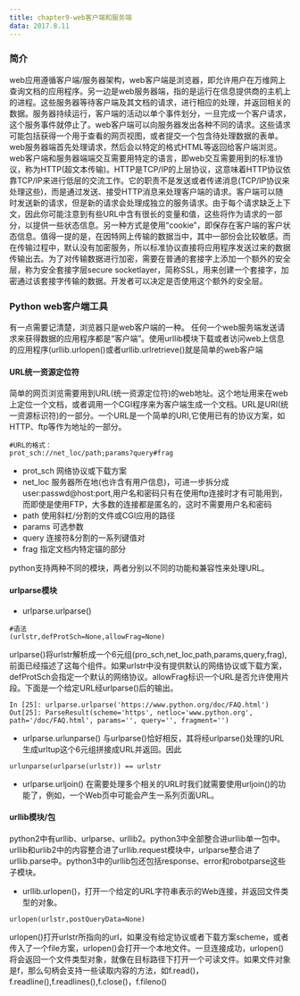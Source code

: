 ```yaml
---
title: chapter9-web客户端和服务端
data: 2017.8.11
---
```

### 简介
web应用遵循客户端/服务器架构，web客户端是浏览器，即允许用户在万维网上查询文档的应用程序。另一边是web服务器端，指的是运行在信息提供商的主机上的进程。这些服务器等待客户端及其文档的请求，进行相应的处理，并返回相关的数据。服务器持续运行，客户端的活动以单个事件划分，一旦完成一个客户请求，这个服务事件就停止了。web客户端可以向服务器发出各种不同的请求。这些请求可能包括获得一个用于查看的网页视图，或者提交一个包含待处理数据的表单。web服务器端首先处理请求，然后会以特定的格式HTML等返回给客户端浏览。web客户端和服务器端端交互需要用特定的语言，即web交互需要用到的标准协议，称为HTTP(超文本传输)。HTTP是TCP/IP的上层协议，这意味着HTTP协议依靠TCP/IP来进行低层的交流工作。它的职责不是发送或者传递消息(TCP/IP协议来处理这些)，而是通过发送、接受HTTP消息来处理客户端的请求。客户端可以随时发送新的请求，但是新的请求会处理成独立的服务请求。由于每个请求缺乏上下文，因此你可能注意到有些URL中含有很长的变量和值，这些将作为请求的一部分，以提供一些状态信息。另一种方式是使用“cookie”，即保存在客户端的客户状态信息。值得一提的是，在因特网上传输的数据当中，其中一部份会比较敏感。而在传输过程中，默认没有加密服务，所以标准协议直接将应用程序发送过来的数据传输出去。为了对传输数据进行加密，需要在普通的套接字上添加一个额外的安全层，称为安全套接字层secure socketlayer，简称SSL，用来创建一个套接字，加密通过该套接字传输的数据。开发者可以决定是否使用这个额外的安全层。
### Python web客户端工具
有一点需要记清楚，浏览器只是web客户端的一种。 任何一个web服务端发送请求来获得数据的应用程序都是“客户端”。使用urllib模块下载或者访问web上信息的应用程序(urllib.urlopen()或者urllib.urlretrieve()就是简单的web客户端
#### URL统一资源定位符
简单的网页浏览需要用到URL(统一资源定位符)的web地址。这个地址用来在web上定位一个文档，或者调用一个CGI程序来为客户端生成一个文档。URL是URI(统一资源标识符)的一部分。一个URL是一个简单的URI,它使用已有的协议方案，如HTTP、ftp等作为地址的一部分。
```
#URL的格式：
prot_sch://net_loc/path;params?query#frag
```
+ prot_sch 网络协议或下载方案
+ net_loc 服务器所在地(也许含有用户信息)，可进一步拆分成 user:passwd@host:port,用户名和密码只有在使用ftp连接时才有可能用到，而即使是使用FTP，大多数的连接都是匿名的，这时不需要用户名和密码
+ path 使用斜杠/分割的文件或CGI应用的路径
+ params 可选参数
+ query 连接符&分割的一系列键值对
+ frag 指定文档内特定锚的部分

python支持两种不同的模块，两者分别以不同的功能和兼容性来处理URL。
#### urlparse模块
+ urlparse.urlparse()
```
#语法
(urlstr,defProtSch=None,allowFrag=None)
```
urlparse()将urlstr解析成一个6元组(pro_sch,net_loc,path,params,query,frag),前面已经描述了这每个组件。如果urlstr中没有提供默认的网络协议或下载方案，defProtSch会指定一个默认的网络协议。allowFrag标识一个URL是否允许使用片段。下面是一个给定URL经urlparse()后的输出。
```
In [25]: urlparse.urlparse('https://www.python.org/doc/FAQ.html')
Out[25]: ParseResult(scheme='https', netloc='www.python.org', path='/doc/FAQ.html', params='', query='', fragment='')
```
+ urlparse.urlunparse()
与urlparse()恰好相反，其将经urlparse()处理的URL生成urltup这个6元组拼接成URL并返回。因此
```
urlunparse(urlparse(urlstr)) == urlstr
```
+ urlparse.urljoin()
在需要处理多个相关的URL时我们就需要使用urljoin()的功能了，例如，一个Web页中可能会产生一系列页面URL。

#### urllib模块/包
python2中有urllib、urlparse、urllib2。python3中全部整合进urllib单一包中。urllib和urlib2中的内容整合进了urllib.request模块中，urlparse整合进了urllib.parse中。python3中的urllib包还包括response、error和robotparse这些子模块。
+ urllib.urlopen()，打开一个给定的URL字符串表示的Web连接，并返回文件类型的对象。
```
urlopen(urlstr,postQueryData=None)
```
urlopen()打开urlstr所指向的url，如果没有给定协议或者下载方案scheme，或者传入了一个file方案，urlopen()会打开一个本地文件。一旦连接成功，urlopen()将会返回一个文件类型对象，就像在目标路径下打开一个可读文件。如果文件对象是f，那么句柄会支持一些读取内容的方法，如f.read()，f.readline(),f.readlines(),f.close()，f.fileno()
